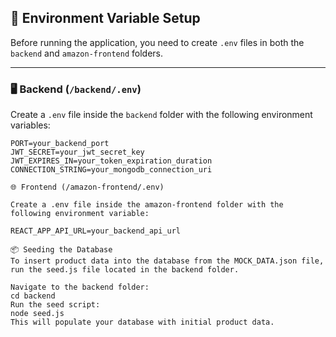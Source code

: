 ## 🔧 Environment Variable Setup

Before running the application, you need to create `.env` files in both the `backend` and `amazon-frontend` folders.

---

### 🖥️ Backend (`/backend/.env`)

Create a `.env` file inside the `backend` folder with the following environment variables:

```env
PORT=your_backend_port
JWT_SECRET=your_jwt_secret_key
JWT_EXPIRES_IN=your_token_expiration_duration
CONNECTION_STRING=your_mongodb_connection_uri

🌐 Frontend (/amazon-frontend/.env)

Create a .env file inside the amazon-frontend folder with the following environment variable:

REACT_APP_API_URL=your_backend_api_url

📦 Seeding the Database
To insert product data into the database from the MOCK_DATA.json file, run the seed.js file located in the backend folder.

Navigate to the backend folder:
cd backend
Run the seed script:
node seed.js
This will populate your database with initial product data.